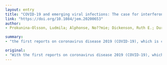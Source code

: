 ```yaml
---
layout: entry
title: "COVID-19 and emerging viral infections: The case for interferon lambda"
link: "https://doi.org/10.1084/jem.20200653"
author:
- Prokunina-Olsson, Ludmila; Alphonse, No??mie; Dickenson, Ruth E.; Durbin, Joan E.; Glenn, Jeffrey S.; Hartmann, Rune; Kotenko, Sergei V.; Lazear, Helen M.; O'Brien, Thomas R.; Odendall, Charlotte; Onabajo, Olusegun O.; Piontkivska, Helen; Santer, Deanna M.; Reich, Nancy C.; Wack, Andreas; Zanoni, Ivan

summary:
- "the first reports on coronavirus disease 2019 (COVID-19), which is caused by the novel severe acute respiratory syndrome. The scientific community working in the field of type III IFNs (IFN-??) realized that this class could play an important role in this and other emerging viral infections. In this Viewpoint, we present our opinion on the benefits and potential limitations of using IFN-?? to prevent, limit, and treat these dangerous viral infections. This Viewpoint presents our viewpoint."

original:
- "With the first reports on coronavirus disease 2019 (COVID-19), which is caused by the novel severe acute respiratory syndrome coronavirus 2 (SARS-CoV-2), the scientific community working in the field of type III IFNs (IFN-??) realized that this class of IFNs could play an important role in this and other emerging viral infections. In this Viewpoint, we present our opinion on the benefits and potential limitations of using IFN-?? to prevent, limit, and treat these dangerous viral infections."
---
```


